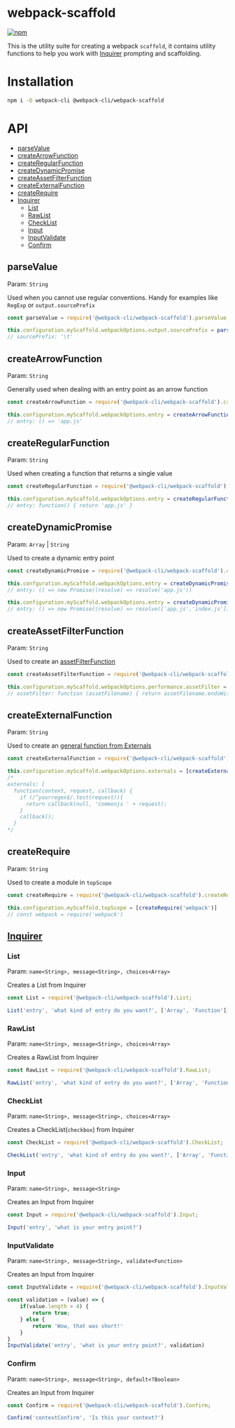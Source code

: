 # webpack-scaffold

[![npm](https://img.shields.io/npm/dm/@webpack-cli/webpack-scaffold.svg)](https://www.npmjs.com/package/@webpack-cli/webpack-scaffold)

This is the utility suite for creating a webpack `scaffold`, it contains utility functions to help you work with [Inquirer](https://github.com/SBoudrias/Inquirer.js/) prompting and scaffolding.

# Installation

```bash
npm i -D webpack-cli @webpack-cli/webpack-scaffold
```

# API
- [parseValue](#parsevalue)
- [createArrowFunction](#createarrowfunction)
- [createRegularFunction](#createregularfunction)
- [createDynamicPromise](#createdynamicpromise)
- [createAssetFilterFunction](#createassetfilterfunction)
- [createExternalFunction](#createexternalfunction)
- [createRequire](#createrequire)
- [Inquirer](#inquirer)
	- [List](#list)
	- [RawList](#rawlist)
	- [CheckList](#checklist)
	- [Input](#input)
	- [InputValidate](#inputvalidate)
	- [Confirm](#confirm)

## parseValue

Param: `String`

Used when you cannot use regular conventions. Handy for examples like `RegExp` or `output.sourcePrefix`

```js
const parseValue = require('@webpack-cli/webpack-scaffold').parseValue;

this.configuration.myScaffold.webpackOptions.output.sourcePrefix = parseValue('\t')
// sourcePrefix: '\t'
```

## createArrowFunction

Param: `String`

Generally used when dealing with an entry point as an arrow function

```js
const createArrowFunction = require('@webpack-cli/webpack-scaffold').createArrowFunction;

this.configuration.myScaffold.webpackOptions.entry = createArrowFunction('app.js')
// entry: () => 'app.js'
```

## createRegularFunction

Param: `String`

Used when creating a function that returns a single value

```js
const createRegularFunction = require('@webpack-cli/webpack-scaffold').createRegularFunction;

this.configuration.myScaffold.webpackOptions.entry = createRegularFunction('app.js')
// entry: function() { return 'app.js' }
```

## createDynamicPromise

Param: `Array` | `String`

Used to create a dynamic entry point

```js
const createDynamicPromise = require('@webpack-cli/webpack-scaffold').createDynamicPromise;

this.confguration.myScaffold.webpackOptions.entry = createDynamicPromise('app.js')
// entry: () => new Promise((resolve) => resolve('app.js'))

this.configuration.myScaffold.webpackOptions.entry = createDynamicPromise(['app.js', 'index.js'])
// entry: () => new Promise((resolve) => resolve(['app.js','index.js']))
```

## createAssetFilterFunction

Param: `String`

Used to create an [assetFilterFunction](https://webpack.js.org/configuration/performance/#performance-assetfilter)

```js
const createAssetFilterFunction = require('@webpack-cli/webpack-scaffold').createAssetFilterFunction;

this.configuration.myScaffold.webpackOptions.performance.assetFilter = createAssetFilterFunction('js')
// assetFilter: function (assetFilename) { return assetFilename.endsWith('.js'); }
```

## createExternalFunction

Param: `String`

Used to create an [general function from Externals](https://webpack.js.org/configuration/externals/#function)

```js
const createExternalFunction = require('@webpack-cli/webpack-scaffold').createExternalFunction;

this.configuration.myScaffold.webpackOptions.externals = [createExternalFunction('^yourregex$')]
/*
externals: [
  function(context, request, callback) {
    if (/^yourregex$/.test(request)){
      return callback(null, 'commonjs ' + request);
    }
    callback();
  }
*/
```

## createRequire

Param: `String`

Used to create a module in `topScope`

```js
const createRequire = require('@webpack-cli/webpack-scaffold').createRequire;

this.configuration.myScaffold.topScope = [createRequire('webpack')]
// const webpack = require('webpack')
```

## [Inquirer](https://github.com/SBoudrias/Inquirer.js/#prompt-types)

### List

Param: `name<String>, message<String>, choices<Array>`

Creates a List from Inquirer

```js
const List = require('@webpack-cli/webpack-scaffold').List;

List('entry', 'what kind of entry do you want?', ['Array', 'Function'])
```

### RawList 

Param: `name<String>, message<String>, choices<Array>`

Creates a RawList from Inquirer

```js
const RawList = require('@webpack-cli/webpack-scaffold').RawList;

RawList('entry', 'what kind of entry do you want?', ['Array', 'Function'])
```

### CheckList

Param: `name<String>, message<String>, choices<Array>`

Creates a CheckList(`checkbox`) from Inquirer

```js
const CheckList = require('@webpack-cli/webpack-scaffold').CheckList;

CheckList('entry', 'what kind of entry do you want?', ['Array', 'Function'])
```

### Input 

Param: `name<String>, message<String>`

Creates an Input from Inquirer

```js
const Input = require('@webpack-cli/webpack-scaffold').Input;

Input('entry', 'what is your entry point?')
```

### InputValidate

Param: `name<String>, message<String>, validate<Function>`

Creates an Input from Inquirer

```js
const InputValidate = require('@webpack-cli/webpack-scaffold').InputValidate;

const validation = (value) => {
    if(value.length > 4) {
        return true;
    } else {
        return 'Wow, that was short!'
    }
}
InputValidate('entry', 'what is your entry point?', validation)
```

### Confirm

Param: `name<String>, message<String>, default<?Boolean>`

Creates an Input from Inquirer

```js
const Confirm = require('@webpack-cli/webpack-scaffold').Confirm;

Confirm('contextConfirm', 'Is this your context?')
```
